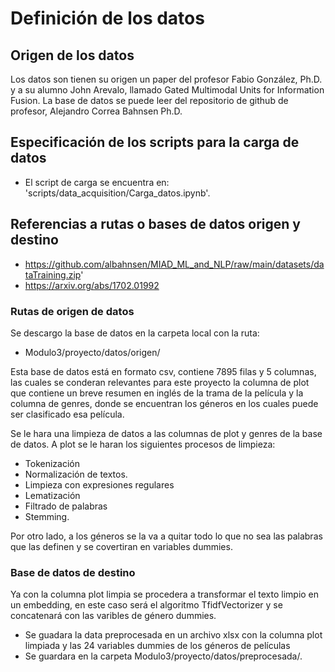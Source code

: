 # Definición de los datos

## Origen de los datos

Los datos son tienen su origen un paper del  profesor Fabio González, Ph.D. y a su alumno John Arevalo, llamado Gated Multimodal Units for Information Fusion.
La base de datos se puede leer del repositorio de github de profesor, Alejandro Correa Bahnsen Ph.D.

## Especificación de los scripts para la carga de datos

- El script de carga se encuentra en: 'scripts/data_acquisition/Carga_datos.ipynb'. 

## Referencias a rutas o bases de datos origen y destino

- https://github.com/albahnsen/MIAD_ML_and_NLP/raw/main/datasets/dataTraining.zip'
- https://arxiv.org/abs/1702.01992

### Rutas de origen de datos

Se descargo la base de datos en la carpeta local con la ruta:
- Modulo3/proyecto/datos/origen/

Esta base de datos está en formato csv, contiene 7895 filas y 5 columnas, las cuales se conderan relevantes para este proyecto la columna de 
plot que contiene un breve resumen en inglés de la trama de la película y la columna de genres, donde se encuentran los géneros en los cuales puede ser clasificado esa película.

Se le hara una limpieza de datos a las columnas de plot y genres de la base de datos. A plot se le haran los siguientes procesos de limpieza:
- Tokenización
- Normalización de textos.
- Limpieza con expresiones regulares
- Lematización
- Filtrado de palabras
- Stemming.

Por otro lado, a los géneros se la va a quitar todo lo que no sea las palabras que  las definen y se covertiran en variables dummies.

### Base de datos de destino
Ya con la columna plot limpia se procedera a transformar el texto limpio en un embedding, en este caso será el algoritmo TfidfVectorizer y se concatenará con las varibles de género dummies.

- Se guadara la data preprocesada en un archivo xlsx con la columna plot limpiada y las 24 variables dummies de los géneros de películas
- Se guardara en la carpeta Modulo3/proyecto/datos/preprocesada/.

